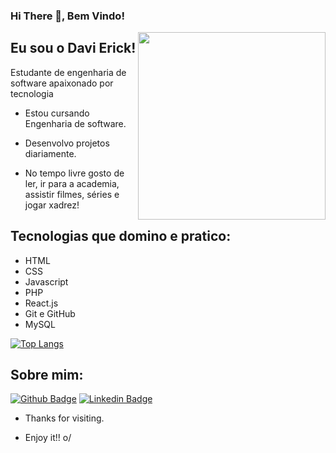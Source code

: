 
### Hi There 👋, Bem Vindo! 

<img align="right" width="300" height="300" src="https://i.pinimg.com/originals/3a/fc/05/3afc05ad6ff20f864a452c5312ebb41e.gif">

## Eu sou o Davi Erick!
 
Estudante de engenharia de software apaixonado por tecnologia
<br/>
- Estou cursando Engenharia de software.

- Desenvolvo projetos diariamente.

- No tempo livre gosto de ler, ir para a academia, assistir filmes, séries e jogar xadrez!

## Tecnologias que domino e pratico:

- HTML
- CSS
- Javascript
- PHP       
- React.js
- Git e GitHub
- MySQL

[![Top Langs](https://github-readme-stats.vercel.app/api/top-langs/?username=davierick&layout=compact)](https://github.com/davierick/github-readme-stats)

## Sobre mim:
[![Github Badge](https://img.shields.io/badge/GitHub-100000?style=for-the-badge&logo=github&logoColor=white=https://github.com/davierick)](https://github.com/davierick)
[![Linkedin Badge](https://img.shields.io/badge/LinkedIn-0077B5?style=for-the-badge&logo=linkedin&logoColor=white=https://https://www.linkedin.com/in/davi-erick-979805261/)](https://www.linkedin.com/in/davi-erick-979805261/)

- Thanks for visiting. 

- Enjoy it!! o/
